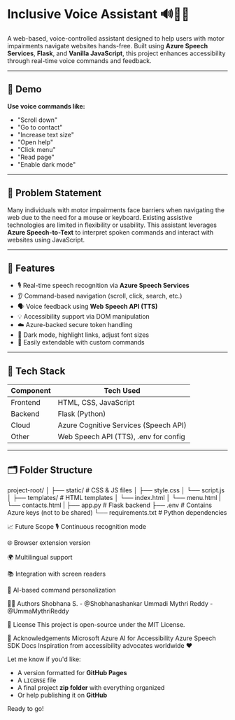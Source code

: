 # Inclusive Voice Assistant 🔊🧑‍🦽

A web-based, voice-controlled assistant designed to help users with motor impairments navigate websites hands-free. Built using **Azure Speech Services**, **Flask**, and **Vanilla JavaScript**, this project enhances accessibility through real-time voice commands and feedback.

---

## 🚀 Demo

**Use voice commands like:**
- "Scroll down"
- "Go to contact"
- "Increase text size"
- "Open help"
- "Click menu"
- "Read page"
- "Enable dark mode"

---

## 🎯 Problem Statement

Many individuals with motor impairments face barriers when navigating the web due to the need for a mouse or keyboard. Existing assistive technologies are limited in flexibility or usability. This assistant leverages **Azure Speech-to-Text** to interpret spoken commands and interact with websites using JavaScript.

---

## 🧠 Features

- 🎙️ Real-time speech recognition via **Azure Speech Services**
- 👂 Command-based navigation (scroll, click, search, etc.)
- 🗣️ Voice feedback using **Web Speech API (TTS)**
- 💡 Accessibility support via DOM manipulation
- ☁️ Azure-backed secure token handling
- 🎨 Dark mode, highlight links, adjust font sizes
- 🧪 Easily extendable with custom commands

---

## 🧰 Tech Stack

| Component | Tech Used |
|----------|-----------|
| Frontend | HTML, CSS, JavaScript |
| Backend | Flask (Python) |
| Cloud | Azure Cognitive Services (Speech API) |
| Other | Web Speech API (TTS), .env for config |

---

## 🗂️ Folder Structure

project-root/
│
├── static/ # CSS & JS files
│ ├── style.css
│ └── script.js
│
├── templates/ # HTML templates
│ └── index.html
│ └── menu.html
| └── contacts.html
|
├── app.py # Flask backend
├── .env # Contains Azure keys (not to be shared)
└── requirements.txt # Python dependencies

📈 Future Scope
🎙️ Continuous recognition mode

🌐 Browser extension version

🌍 Multilingual support

📚 Integration with screen readers

🧠 AI-based command personalization

👨‍💻 Authors
Shobhana S. - @Shobhanashankar
Ummadi Mythri Reddy - @UmmaMythriReddy

📄 License
This project is open-source under the MIT License.

🙌 Acknowledgements
Microsoft Azure AI for Accessibility
Azure Speech SDK Docs
Inspiration from accessibility advocates worldwide ❤️

Let me know if you'd like:
- A version formatted for **GitHub Pages**
- A `LICENSE` file
- A final project **zip folder** with everything organized
- Or help publishing it on **GitHub**

Ready to go!
